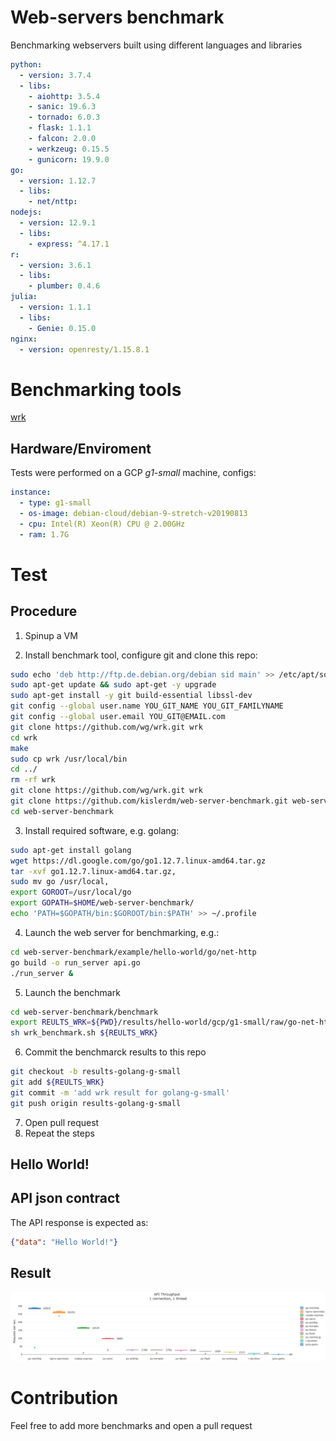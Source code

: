 # Web-servers benchmark

Benchmarking webservers built using different languages and libraries

```yaml
python:
  - version: 3.7.4
  - libs:
    - aiohttp: 3.5.4
    - sanic: 19.6.3
    - tornado: 6.0.3
    - flask: 1.1.1
    - falcon: 2.0.0
    - werkzeug: 0.15.5
    - gunicorn: 19.9.0
go: 
  - version: 1.12.7
  - libs: 
    - net/nttp: 
nodejs:
  - version: 12.9.1
  - libs: 
    - express: ^4.17.1
r:
  - version: 3.6.1
  - libs:
    - plumber: 0.4.6
julia:
  - version: 1.1.1
  - libs:
    - Genie: 0.15.0
nginx:
  - version: openresty/1.15.8.1
```

# Benchmarking tools

<a href="https://github.com/wg/wrk/" target="_blank">wrk</a>

## Hardware/Enviroment

Tests were performed on a GCP <em>g1-small</em> machine, configs:

```yaml
instance:
  - type: g1-small
  - os-image: debian-cloud/debian-9-stretch-v20190813
  - cpu: Intel(R) Xeon(R) CPU @ 2.00GHz
  - ram: 1.7G
```

# Test

## Procedure

1. Spinup a VM

2. Install benchmark tool, configure git and clone this repo:

```bash
sudo echo 'deb http://ftp.de.debian.org/debian sid main' >> /etc/apt/sources.list
sudo apt-get update && sudo apt-get -y upgrade
sudo apt-get install -y git build-essential libssl-dev
git config --global user.name YOU_GIT_NAME YOU_GIT_FAMILYNAME
git config --global user.email YOU_GIT@EMAIL.com
git clone https://github.com/wg/wrk.git wrk
cd wrk
make
sudo cp wrk /usr/local/bin
cd ../
rm -rf wrk
git clone https://github.com/wg/wrk.git wrk
git clone https://github.com/kislerdm/web-server-benchmark.git web-server-benchmark
cd web-server-benchmark
```

3. Install required software, e.g. golang:

```bash
sudo apt-get install golang
wget https://dl.google.com/go/go1.12.7.linux-amd64.tar.gz
tar -xvf go1.12.7.linux-amd64.tar.gz,
sudo mv go /usr/local,
export GOROOT=/usr/local/go
export GOPATH=$HOME/web-server-benchmark/
echo 'PATH=$GOPATH/bin:$GOROOT/bin:$PATH' >> ~/.profile
```  

4. Launch the web server for benchmarking, e.g.:

```bash
cd web-server-benchmark/example/hello-world/go/net-http
go build -o run_server api.go
./run_server &
```

5. Launch the benchmark

```bash
cd web-server-benchmark/benchmark
export REULTS_WRK=${PWD}/results/hello-world/gcp/g1-small/raw/go-net-http.txt
sh wrk_benchmark.sh ${REULTS_WRK}
```

6. Commit the benchmarck results to this repo
   
```bash
git checkout -b results-golang-g-small
git add ${REULTS_WRK}
git commit -m 'add wrk result for golang-g-small'
git push origin results-golang-g-small
```

7. Open pull request
8. Repeat the steps



## Hello World!

## API json contract

The API response is expected as:

```json
{"data": "Hello World!"}
```

## Result

![Throughput](benchmark/results/hello-world/gcp/g1-small/c1_t1_d10.jpg)

# Contribution

Feel free to add more benchmarks and open a pull request